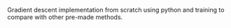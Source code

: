 Gradient descent implementation from scratch using python and training to compare with other pre-made methods.
